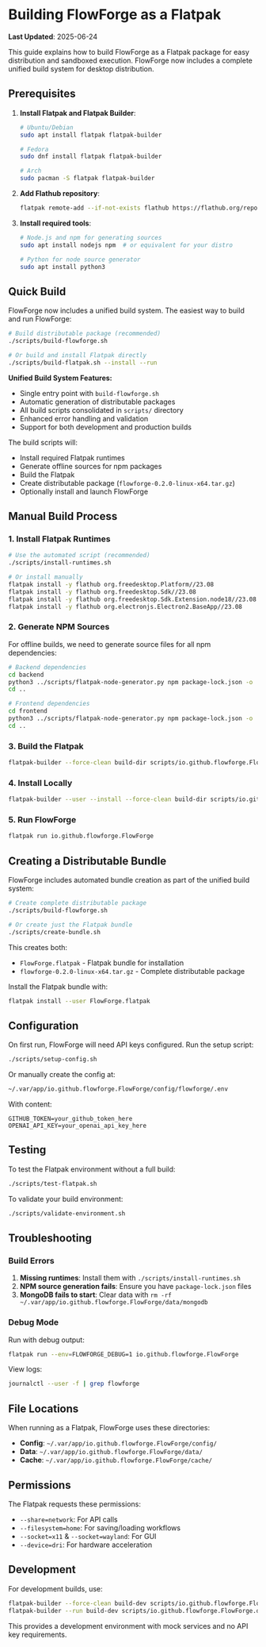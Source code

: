 # Building FlowForge as a Flatpak

**Last Updated**: 2025-06-24

This guide explains how to build FlowForge as a Flatpak package for easy distribution and sandboxed execution. FlowForge now includes a complete unified build system for desktop distribution.

## Prerequisites

1. **Install Flatpak and Flatpak Builder**:

   ```bash
   # Ubuntu/Debian
   sudo apt install flatpak flatpak-builder

   # Fedora
   sudo dnf install flatpak flatpak-builder

   # Arch
   sudo pacman -S flatpak flatpak-builder
   ```

2. **Add Flathub repository**:

   ```bash
   flatpak remote-add --if-not-exists flathub https://flathub.org/repo/flathub.flatpakrepo
   ```

3. **Install required tools**:

   ```bash
   # Node.js and npm for generating sources
   sudo apt install nodejs npm  # or equivalent for your distro

   # Python for node source generator
   sudo apt install python3
   ```

## Quick Build

FlowForge now includes a unified build system. The easiest way to build and run FlowForge:

```bash
# Build distributable package (recommended)
./scripts/build-flowforge.sh

# Or build and install Flatpak directly
./scripts/build-flatpak.sh --install --run
```

**Unified Build System Features:**

- Single entry point with `build-flowforge.sh`
- Automatic generation of distributable packages
- All build scripts consolidated in `scripts/` directory
- Enhanced error handling and validation
- Support for both development and production builds

The build scripts will:

- Install required Flatpak runtimes
- Generate offline sources for npm packages
- Build the Flatpak
- Create distributable package (`flowforge-0.2.0-linux-x64.tar.gz`)
- Optionally install and launch FlowForge

## Manual Build Process

### 1. Install Flatpak Runtimes

```bash
# Use the automated script (recommended)
./scripts/install-runtimes.sh

# Or install manually
flatpak install -y flathub org.freedesktop.Platform//23.08
flatpak install -y flathub org.freedesktop.Sdk//23.08
flatpak install -y flathub org.freedesktop.Sdk.Extension.node18//23.08
flatpak install -y flathub org.electronjs.Electron2.BaseApp//23.08
```

### 2. Generate NPM Sources

For offline builds, we need to generate source files for all npm dependencies:

```bash
# Backend dependencies
cd backend
python3 ../scripts/flatpak-node-generator.py npm package-lock.json -o ../generated-sources-backend.json
cd ..

# Frontend dependencies
cd frontend
python3 ../scripts/flatpak-node-generator.py npm package-lock.json -o ../generated-sources-frontend.json
cd ..
```

### 3. Build the Flatpak

```bash
flatpak-builder --force-clean build-dir scripts/io.github.flowforge.FlowForge.yml
```

### 4. Install Locally

```bash
flatpak-builder --user --install --force-clean build-dir scripts/io.github.flowforge.FlowForge.yml
```

### 5. Run FlowForge

```bash
flatpak run io.github.flowforge.FlowForge
```

## Creating a Distributable Bundle

FlowForge includes automated bundle creation as part of the unified build system:

```bash
# Create complete distributable package
./scripts/build-flowforge.sh

# Or create just the Flatpak bundle
./scripts/create-bundle.sh
```

This creates both:

- `FlowForge.flatpak` - Flatpak bundle for installation
- `flowforge-0.2.0-linux-x64.tar.gz` - Complete distributable package

Install the Flatpak bundle with:

```bash
flatpak install --user FlowForge.flatpak
```

## Configuration

On first run, FlowForge will need API keys configured. Run the setup script:

```bash
./scripts/setup-config.sh
```

Or manually create the config at:

```bash
~/.var/app/io.github.flowforge.FlowForge/config/flowforge/.env
```

With content:

```env
GITHUB_TOKEN=your_github_token_here
OPENAI_API_KEY=your_openai_api_key_here
```

## Testing

To test the Flatpak environment without a full build:

```bash
./scripts/test-flatpak.sh
```

To validate your build environment:

```bash
./scripts/validate-environment.sh
```

## Troubleshooting

### Build Errors

1. **Missing runtimes**: Install them with `./scripts/install-runtimes.sh`
2. **NPM source generation fails**: Ensure you have `package-lock.json` files
3. **MongoDB fails to start**: Clear data with `rm -rf ~/.var/app/io.github.flowforge.FlowForge/data/mongodb`

### Debug Mode

Run with debug output:

```bash
flatpak run --env=FLOWFORGE_DEBUG=1 io.github.flowforge.FlowForge
```

View logs:

```bash
journalctl --user -f | grep flowforge
```

## File Locations

When running as a Flatpak, FlowForge uses these directories:

- **Config**: `~/.var/app/io.github.flowforge.FlowForge/config/`
- **Data**: `~/.var/app/io.github.flowforge.FlowForge/data/`
- **Cache**: `~/.var/app/io.github.flowforge.FlowForge/cache/`

## Permissions

The Flatpak requests these permissions:

- `--share=network`: For API calls
- `--filesystem=home`: For saving/loading workflows
- `--socket=x11` & `--socket=wayland`: For GUI
- `--device=dri`: For hardware acceleration

## Development

For development builds, use:

```bash
flatpak-builder --force-clean build-dev scripts/io.github.flowforge.FlowForge.devel.yml
flatpak-builder --run build-dev scripts/io.github.flowforge.FlowForge.devel.yml flowforge-launcher
```

This provides a development environment with mock services and no API key requirements.
